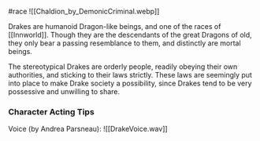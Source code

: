 #race
![[Chaldion_by_DemonicCriminal.webp]]

Drakes are humanoid Dragon-like beings, and one of the races of [[Innworld]]. Though they are the descendants of the great Dragons of old, they only bear a passing resemblance to them, and distinctly are mortal beings.

The stereotypical Drakes are orderly people, readily obeying their own authorities, and sticking to their laws strictly. These laws are seemingly put into place to make Drake society a possibility, since Drakes tend to be very possessive and unwilling to share. 

### Character Acting Tips
Voice (by Andrea Parsneau):
![[DrakeVoice.wav]]